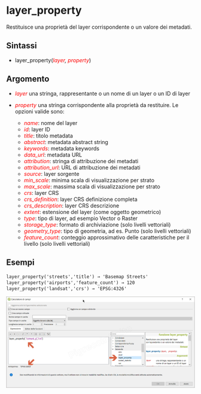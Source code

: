 # layer_property

Restituisce una proprietà del layer corrispondente o un valore dei metadati.

## Sintassi

* layer_property(*<span style="color:red;">layer</span>, <span style="color:red;">property</span>*)

## Argomento

* *<span style="color:red;">layer</span>* una stringa, rappresentante o un nome di un layer o un ID di layer
* *<span style="color:red;">property</span>* una stringa corrispondente alla proprietà da restituire. Le opzioni valide sono:

    - *<span style="color:red;">name</span>*: nome del layer
    - *<span style="color:red;">id</span>*: layer ID
    - *<span style="color:red;">title</span>*: titolo metadata
    - *<span style="color:red;">abstract</span>*: metadata abstract string
    - *<span style="color:red;">keywords</span>*: metadata keywords
    - *<span style="color:red;">data_url</span>*: metadata URL
    - *<span style="color:red;">attribution</span>*: stringa di attribuzione dei metadati
    - *<span style="color:red;">attribution_url</span>*: URL di attribuzione dei metadati
    - *<span style="color:red;">source</span>*: layer sorgente
    - *<span style="color:red;">min_scale</span>*: minima scala di visualizzazione per strato
    - *<span style="color:red;">max_scale</span>*: massima scala di visualizzazione per strato
    - *<span style="color:red;">crs</span>*: layer CRS
    - *<span style="color:red;">crs_definition</span>*: layer CRS definizione completa
    - *<span style="color:red;">crs_description</span>*: layer CRS descrizione
    - *<span style="color:red;">extent</span>*: estensione del layer (come oggetto geometrico)
    - *<span style="color:red;">type</span>*: tipo di layer, ad esempio Vector o Raster
    - *<span style="color:red;">storage_type</span>*: formato di archiviazione (solo livelli vettoriali)
    - *<span style="color:red;">geometry_type</span>*: tipo di geometria, ad es. Punto (solo livelli vettoriali)
    - *<span style="color:red;">feature_count</span>*: conteggio approssimativo delle caratteristiche per il livello (solo livelli vettoriali)



## Esempi
```
layer_property('streets','title') → 'Basemap Streets'
layer_property('airports','feature_count') → 120
layer_property('landsat','crs') → 'EPSG:4326'
```

![](/img/generale/layer_property1.png)
